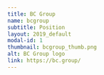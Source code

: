 ```yaml
---
title: BC Group
name: bcgroup
subtitle: Position
layout: 2019_default
modal-id: 1
thumbnail: bcgroup_thumb.png
alt: BC Group logo
link: https://bc.group/
---
```

